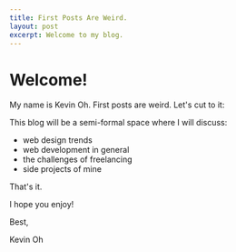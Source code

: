 ```yaml
---
title: First Posts Are Weird.
layout: post
excerpt: Welcome to my blog. 
---
```


# Welcome!

My name is Kevin Oh. First posts are weird. Let's cut to it:

This blog will be a semi-formal space where I will discuss:
- web design trends
- web development in general
- the challenges of freelancing
- side projects of mine

That's it. 

I hope you enjoy! 

Best,

Kevin Oh